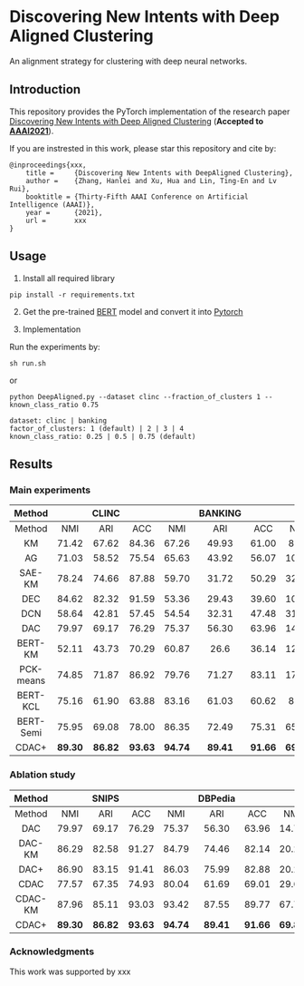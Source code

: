 # Discovering New Intents with Deep Aligned Clustering

An alignment strategy for clustering with deep neural networks.

## Introduction
This repository provides the PyTorch implementation of the research paper [Discovering New Intents with Deep Aligned Clustering](https://arxiv.org/abs/1711.10125) (**Accepted to [AAAI2021](https://xxx)**).

If you are instrested in this work, please star this repository and cite by:
```
@inproceedings{xxx,
	title =	    {Discovering New Intents with DeepAligned Clustering},
	author =    {Zhang, Hanlei and Xu, Hua and Lin, Ting-En and Lv Rui},
	booktitle = {Thirty-Fifth AAAI Conference on Artificial Intelligence (AAAI)},
	year =      {2021},
	url =       xxx
}
```

## Usage
1. Install all required library
```
pip install -r requirements.txt
```

2. Get the pre-trained [BERT](https://storage.googleapis.com/bert_models/2018_10_18/uncased_L-12_H-768_A-12.zip) model and convert it into [Pytorch](https://huggingface.co/transformers/converting_tensorflow_models.html) 


3. Implementation

Run the experiments by: 
```
sh run.sh
```
or
```
python DeepAligned.py --dataset clinc --fraction_of_clusters 1 --known_class_ratio 0.75
```
```
dataset: clinc | banking
factor_of_clusters: 1 (default) | 2 | 3 | 4 
known_class_ratio: 0.25 | 0.5 | 0.75 (default)
```



##  Results
### Main experiments
| Method   |       | CLINC |       |       |BANKING|       |       | xxx |       |
|:--------:|:-----:|:-----:|:-----:|:-----:|:-----:|:-----:|:-----:|:-----:|:-----:|
| Method   |  NMI  |  ARI  |  ACC  |  NMI  |  ARI  |  ACC  |  NMI  |  ARI  |  ACC  |
| KM       | 71.42 | 67.62 | 84.36 | 67.26 | 49.93 | 61.00 | 8.24  | 1.46  | 13.55 |
| AG       | 71.03 | 58.52 | 75.54 | 65.63 | 43.92 | 56.07 | 10.62 | 2.12  | 14.66 |
| SAE-KM   | 78.24 | 74.66 | 87.88 | 59.70 | 31.72 | 50.29 | 32.62 | 17.07 | 34.44 |
| DEC      | 84.62 | 82.32 | 91.59 | 53.36 | 29.43 | 39.60 | 10.88 | 3.76  | 13.09 |
| DCN      | 58.64 | 42.81 | 57.45 | 54.54 | 32.31 | 47.48 | 31.09 | 15.45 | 34.26 |
| DAC      | 79.97 | 69.17 | 76.29 | 75.37 | 56.30 | 63.96 | 14.71 | 2.76  | 16.30 |
| BERT-KM  | 52.11 | 43.73 | 70.29 | 60.87 | 26.6  | 36.14 | 12.98 | 0.51  | 13.9  |
| PCK-means| 74.85 | 71.87 | 86.92 | 79.76 | 71.27 | 83.11 | 17.26 | 5.35  | 24.16 |
| BERT-KCL | 75.16 | 61.90 | 63.88 | 83.16 | 61.03 | 60.62 | 8.84  | 7.81  | 13.94 |
| BERT-Semi| 75.95 | 69.08 | 78.00 | 86.35 | 72.49 | 75.31 | 65.07 | 47.48 | 65.28 |
| CDAC+    | __89.30__ | __86.82__ | __93.63__ | __94.74__ | __89.41__ | __91.66__ | __69.84__ | __52.59__ | __73.48__ |

### Ablation study
| Method   |       | SNIPS |       |       |DBPedia|       |       | Stack |       |
|:--------:|:-----:|:-----:|:-----:|:-----:|:-----:|:-----:|:-----:|:-----:|:-----:|
| Method   |  NMI  |  ARI  |  ACC  |  NMI  |  ARI  |  ACC  |  NMI  |  ARI  |  ACC  |
| DAC      | 79.97 | 69.17 | 76.29 | 75.37 | 56.30 | 63.96 | 14.71 | 2.76  | 16.30 |
| DAC-KM   | 86.29 | 82.58 | 91.27 | 84.79 | 74.46 | 82.14 | 20.28 |  7.09 | 23.69 |
| DAC+     | 86.90 | 83.15 | 91.41 | 86.03 | 75.99 | 82.88 | 20.26 |  7.10 | 23.69 |
| CDAC     | 77.57 | 67.35 | 74.93 | 80.04 | 61.69 | 69.01 | 29.69 |  8.00 | 23.97 |
| CDAC-KM  | 87.96 | 85.11 | 93.03 | 93.42 | 87.55 | 89.77 | 67.71 | 45.65 | 71.49 |
| CDAC+    | __89.30__ | __86.82__ | __93.63__ | __94.74__ | __89.41__ | __91.66__ | __69.84__ | __52.59__ | __73.48__ |



### Acknowledgments
This work was supported by xxx
